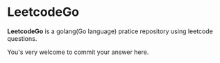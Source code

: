 # LeetcodeGo

**LeetcodeGo** is a golang(Go language) pratice repository using leetcode questions. 

You's very welcome to commit your answer here.

